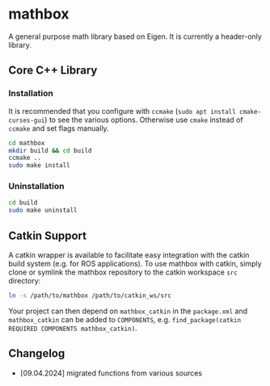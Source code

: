 # mathbox

A general purpose math library based on Eigen. It is currently a header-only library.

## Core C++ Library

### Installation

It is recommended that you configure with `ccmake` (`sudo apt install cmake-curses-gui`) to see the various options. Otherwise use `cmake` instead of `ccmake` and set flags manually.

```bash
cd mathbox
mkdir build && cd build
ccmake ..
sudo make install
```

### Uninstallation

```bash
cd build
sudo make uninstall
```

## Catkin Support

A catkin wrapper is available to facilitate easy integration with the catkin build system (e.g. for ROS applications). To use mathbox with catkin, simply clone or symlink the mathbox repository to the catkin workspace `src` directory:
```bash
ln -s /path/to/mathbox /path/to/catkin_ws/src
```

Your project can then depend on `mathbox_catkin` in the `package.xml` and `mathbox_catkin` can be added to `COMPONENTS`, e.g. `find_package(catkin REQUIRED COMPONENTS mathbox_catkin)`.

## Changelog

* [09.04.2024] migrated functions from various sources
